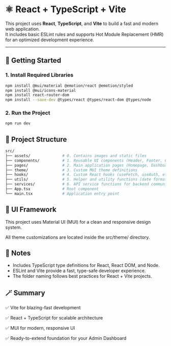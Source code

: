 # ⚛️ React + TypeScript + Vite

This project uses **React**, **TypeScript**, and **Vite** to build a fast and modern web application.  
It includes basic ESLint rules and supports Hot Module Replacement (HMR) for an optimized development experience.

---

## 🚀 Getting Started

### 1. Install Required Libraries

```bash
npm install @mui/material @emotion/react @emotion/styled
npm install @mui/icons-material
npm install react-router-dom
npm install --save-dev @types/react @types/react-dom @types/node
```

### 2. Run the Project
```bash
npm run dev
```

## 🧩 Project Structure
```bash
src/
├── assets/              # 0. Contains images and static files
├── components/          # 1. Reusable UI components (Header, Footer, Custom Buttons)
├── pages/               # 2. Main application pages (Homepage, Dashboard, Profile, etc.)
├── theme/               # 3. Custom MUI theme definitions
├── hooks/               # 4. Custom React hooks (useFetch, useAuth, etc.)
├── utils/               # 5. Helper and utility functions (date formatting, validation, etc.)
├── services/            # 6. API service functions for backend communication
├── App.tsx              # Root component
└── main.tsx             # Application entry point
```

## 🎨 UI Framework
This project uses Material UI (MUI) for a clean and responsive design system.

All theme customizations are located inside the src/theme/ directory.

## 🧠 Notes
- Includes TypeScript type definitions for React, React DOM, and Node.
- ESLint and Vite provide a fast, type-safe developer experience.
- The folder naming follows best practices for React + Vite projects.

## 🪄 Summary
✅ Vite for blazing-fast development

✅ React + TypeScript for scalable architecture

✅ MUI for modern, responsive UI

✅ Ready-to-extend foundation for your Admin Dashboard
